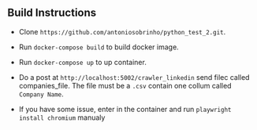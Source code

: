 ## Build Instructions

- Clone `https://github.com/antoniosobrinho/python_test_2.git`.
- Run `docker-compose build` to build docker image.
- Run `docker-compose up` to up container.

- Do a post at `http://localhost:5002/crawler_linkedin` send filec called companies_file. The file must be a `.csv` contain one collum called `Company Name`.

- If you have some issue, enter in the container and run `playwright install chromium` manualy



